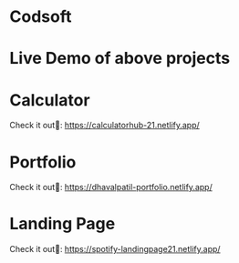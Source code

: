 # Codsoft

# Live Demo of above projects
# Calculator
Check it out🚀: 
https://calculatorhub-21.netlify.app/

# Portfolio
Check it out🚀: 
https://dhavalpatil-portfolio.netlify.app/

# Landing Page
Check it out🚀: 
https://spotify-landingpage21.netlify.app/
